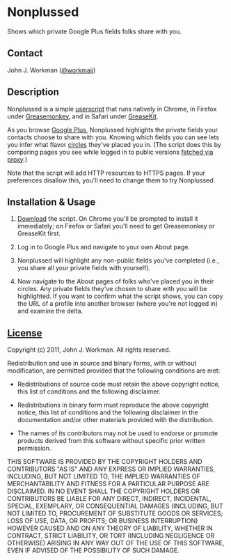 Nonplussed
==========

Shows which private Google Plus fields folks share with you.

Contact
-------

John J. Workman ([@workmajj](https://twitter.com/workmajj))

Description
-----------

Nonplussed is a simple [userscript](http://wiki.greasespot.net/User_script) that runs natively in Chrome, in Firefox under [Greasemonkey](http://www.greasespot.net/), and in Safari under [GreaseKit](http://8-p.info/greasekit/).

As you browse [Google Plus](https://plus.google.com/), Nonplussed highlights the private fields your contacts choose to share with you. Knowing which fields you can see lets you infer what flavor [circles](https://www.google.com/intl/en-US/+/learnmore/index.html#circles) they've placed you in. (The script does this by comparing pages you see while logged in to public versions [fetched via proxy](http://stackoverflow.com/questions/1176668/how-to-use-yql-to-retrieve-web-results).)

Note that the script will add HTTP resources to HTTPS pages. If your preferences disallow this, you'll need to change them to try Nonplussed.

Installation & Usage
--------------------

1. [Download](https://github.com/workmajj/nonplussed/raw/master/nonplussed.user.js) the script. On Chrome you'll be prompted to install it immediately; on Firefox or Safari you'll need to get Greasemonkey or GreaseKit first.

2. Log in to Google Plus and navigate to your own About page.

3. Nonplussed will highlight any non-public fields you've completed (i.e., you share all your private fields with yourself).

4. Now navigate to the About pages of folks who've placed you in their circles. Any private fields they've chosen to share with you will be highlighted. If you want to confirm what the script shows, you can copy the URL of a profile into another browser (where you're not logged in) and examine the delta.

[License](http://en.wikipedia.org/wiki/BSD_licenses#3-clause_license_.28.22New_BSD_License.22_or_.22Modified_BSD_License.22.29)
-------

Copyright (c) 2011, John J. Workman. All rights reserved.

Redistribution and use in source and binary forms, with or without modification, are permitted provided that the following conditions are met:

* Redistributions of source code must retain the above copyright notice, this list of conditions and the following disclaimer.

* Redistributions in binary form must reproduce the above copyright notice, this list of conditions and the following disclaimer in the documentation and/or other materials provided with the distribution.

* The names of its contributors may not be used to endorse or promote products derived from this software without specific prior written permission.

THIS SOFTWARE IS PROVIDED BY THE COPYRIGHT HOLDERS AND CONTRIBUTORS "AS IS" AND ANY EXPRESS OR IMPLIED WARRANTIES, INCLUDING, BUT NOT LIMITED TO, THE IMPLIED WARRANTIES OF MERCHANTABILITY AND FITNESS FOR A PARTICULAR PURPOSE ARE DISCLAIMED. IN NO EVENT SHALL THE COPYRIGHT HOLDERS OR CONTRIBUTORS BE LIABLE FOR ANY DIRECT, INDIRECT, INCIDENTAL, SPECIAL, EXEMPLARY, OR CONSEQUENTIAL DAMAGES (INCLUDING, BUT NOT LIMITED TO, PROCUREMENT OF SUBSTITUTE GOODS OR SERVICES; LOSS OF USE, DATA, OR PROFITS; OR BUSINESS INTERRUPTION) HOWEVER CAUSED AND ON ANY THEORY OF LIABILITY, WHETHER IN CONTRACT, STRICT LIABILITY, OR TORT (INCLUDING NEGLIGENCE OR OTHERWISE) ARISING IN ANY WAY OUT OF THE USE OF THIS SOFTWARE, EVEN IF ADVISED OF THE POSSIBILITY OF SUCH DAMAGE.
